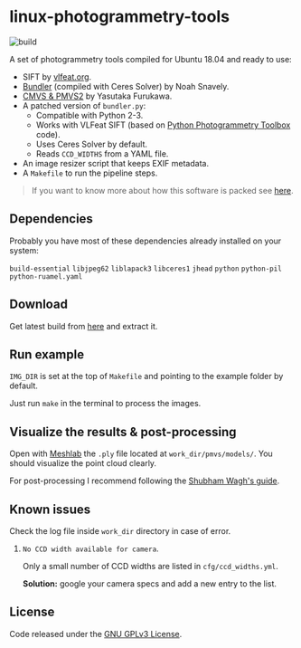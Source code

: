 # linux-photogrammetry-tools
![build](https://github.com/epassaro/linux-photogrammetry-tools/workflows/build/badge.svg)

A set of photogrammetry tools compiled for Ubuntu 18.04 and ready to use:

- SIFT by [vlfeat.org](https://www.vlfeat.org/).
- [Bundler](https://github.com/snavely/bundler_sfm) (compiled with Ceres Solver) by Noah Snavely.
- [CMVS \& PMVS2](https://github.com/pmoulon/CMVS-PMVS) by Yasutaka Furukawa.
- A patched version of `bundler.py`:
  - Compatible with Python 2-3.
  - Works with VLFeat SIFT (based on [Python Photogrammetry Toolbox](https://github.com/steve-vincent/photogrammetry) code).
  - Uses Ceres Solver by default.
  - Reads `CCD_WIDTHS` from a YAML file.
- An image resizer script that keeps EXIF metadata.
- A `Makefile` to run the pipeline steps.

> If you want to know more about how this software is packed see [here](https://github.com/epassaro/linux-photogrammetry-tools/blob/master/.github/workflows/release.yml).


## Dependencies
Probably you have most of these dependencies already installed on your system:

`build-essential` `libjpeg62` `liblapack3` `libceres1` `jhead` `python` `python-pil` `python-ruamel.yaml`


## Download
Get latest build from [here](https://github.com/epassaro/linux-photogrammetry-tools/releases/download/stable/lpt-ubuntu-18.04.tar.gz) and extract it.


## Run example
`IMG_DIR` is set at the top of `Makefile` and pointing to the example folder by default.

Just run `make` in the terminal to process the images.


## Visualize the results & post-processing
Open with [Meshlab](http://www.meshlab.net/) the `.ply` file located at `work_dir/pmvs/models/`. You should visualize the point cloud clearly.

For post-processing I recommend following the [Shubham Wagh's guide](https://gist.github.com/shubhamwagh/0dc3b8173f662d39d4bf6f53d0f4d66b).


## Known issues
Check the log file inside `work_dir` directory in case of error.

1. `No CCD width available for camera`. 

    Only a small number of CCD widths are listed in `cfg/ccd_widths.yml`. 

    **Solution:** google your camera specs and add a new entry to the list.


## License

Code released under the [GNU GPLv3 License](https://raw.githubusercontent.com/epassaro/linux-photogrammetry-tools/master/LICENSE).
